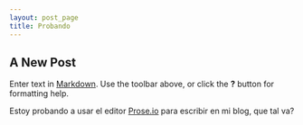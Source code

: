 ```yaml
---
layout: post_page
title: Probando
---
```


## A New Post

Enter text in [Markdown](http://daringfireball.net/projects/markdown/). Use the toolbar above, or click the **?** button for formatting help.

Estoy probando a usar el editor [Prose.io](http://prose.io) para escribir en mi blog, que tal va?
